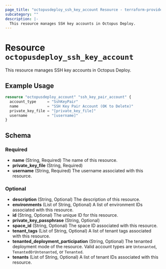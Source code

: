 ```yaml
---
page_title: "octopusdeploy_ssh_key_account Resource - terraform-provider-octopusdeploy"
subcategory: ""
description: |-
  This resource manages SSH key accounts in Octopus Deploy.
---
```


# Resource `octopusdeploy_ssh_key_account`

This resource manages SSH key accounts in Octopus Deploy.

## Example Usage

```terraform
resource "octopusdeploy_account" "ssh_key_pair_account" {
  account_type     = "SshKeyPair"
  name             = "SSH Key Pair Account (OK to Delete)"
  private_key_file = "[private_key_file]"
  username         = "[username]"
}
```

## Schema

### Required

- **name** (String, Required) The name of this resource.
- **private_key_file** (String, Required)
- **username** (String, Required) The username associated with this resource.

### Optional

- **description** (String, Optional) The description of this resource.
- **environments** (List of String, Optional) A list of environment IDs associated with this resource.
- **id** (String, Optional) The unique ID for this resource.
- **private_key_passphrase** (String, Optional)
- **space_id** (String, Optional) The space ID associated with this resource.
- **tenant_tags** (List of String, Optional) A list of tenant tags associated with this resource.
- **tenanted_deployment_participation** (String, Optional) The tenanted deployment mode of the resource. Valid account types are `Untenanted`, `TenantedOrUntenanted`, or `Tenanted`.
- **tenants** (List of String, Optional) A list of tenant IDs associated with this resource.


